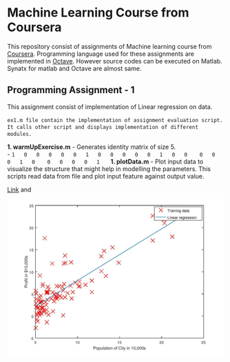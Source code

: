 # Machine Learning Course from Coursera
This repository consist of assignments of Machine learning course from [Coursera](https://www.coursera.org/learn/machine-learning/). Programming language used for these assignments are implemented in [Octave](https://www.gnu.org/software/octave/). However source codes can be executed on Matlab. Synatx for matlab and Octave are almost same.

## Programming Assignment - 1
This assignment consist of implementation of Linear regression on data. 


```Source code
ex1.m file contain the implementation of assignment evaluation script. 
It calls other script and displays implementation of different modules.
```

**1. warmUpExercise.m**
	- Generates identity matrix of size 5. <br/>
	- 	```	1   0   0   0   0  
			0   1   0   0   0  
			0   0   1   0   0   
			0   0   0   1   0   
			0   0   0   0   1   
		```
**1. plotData.m**
	- Plot input data to visualize the structure that might help in modelling the parameters. This scripts read data from file and plot input feature against output value.

[Link](url) and ![Input Data](machine-learning-ex1/img/inputData.jpg)

